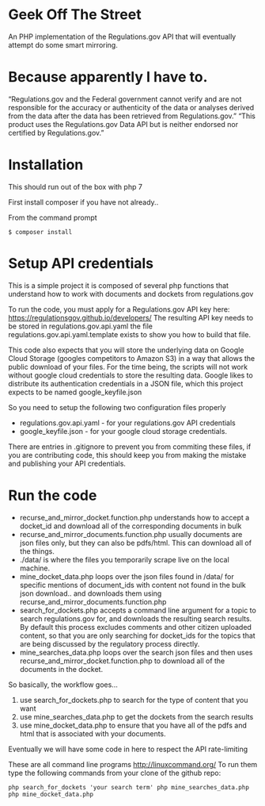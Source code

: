 # Geek Off The Street
An PHP implementation of the Regulations.gov API that will eventually attempt do some smart mirroring.


Because apparently I have to.
===============================

“Regulations.gov and the Federal government cannot verify and are not responsible for the accuracy or authenticity of the data or analyses derived from the data after the data has been retrieved from Regulations.gov.” 
“This product uses the Regulations.gov Data API but is neither endorsed nor certified by Regulations.gov.”


Installation
================

This should run out of the box with php 7

First install composer if you have not already..

From the command prompt

`
$ composer install
`

Setup API credentials
=============
This is a simple project it is composed of several php functions that understand how to work with documents and dockets from regulations.gov

To run the code, you must apply for a Regulations.gov API key here: https://regulationsgov.github.io/developers/
The resulting API key needs to be stored in regulations.gov.api.yaml the file regulations.gov.api.yaml.template exists to show you how to build that file. 

This code also expects that you will store the underlying data on Google Cloud Storage (googles competitors to Amazon S3) in a way that allows the public download 
of your files. For the time being, the scripts will not work without google cloud credentials to store the resulting data. 
Google likes to distribute its authentication credentials in a JSON file, which this project expects to be named google_keyfile.json

So you need to setup the following two configuration files properly

* regulations.gov.api.yaml - for your regulations.gov API credentials
* google_keyfile.json - for your google cloud storage credentials. 

There are entries in .gitignore to prevent you from commiting these files, if you are contributing code, this should keep you from 
making the mistake and publishing your API credentials. 


Run the code
================


* recurse_and_mirror_docket.function.php understands how to accept a docket_id and download all of the corresponding documents in bulk
* recurse_and_mirror_documents.function.php usually documents are json files only, but they can also be pdfs/html. This can download all of the things.
* ./data/ is where the files you temporarily scrape live on the local machine. 
*  mine_docket_data.php loops over the json files found in /data/ for specific mentions of document_ids with content not found in the bulk json download.. and downloads them using recurse_and_mirror_documents.function.php
* search_for_dockets.php accepts a command line argument for a topic to search regulations.gov for, and downloads the resulting search results. By default this process excludes comments and other citizen uploaded content, so that you are only searching for docket_ids for the topics that are being discussed by the regulatory process directly. 
* mine_searches_data.php loops over the search json files and then uses recurse_and_mirror_docket.function.php to download all of the documents in the docket. 

So basically, the workflow goes... 
1. use search_for_dockets.php to search for the type of content that you want
2. use mine_searches_data.php to get the dockets from the search results
3. use mine_docket_data.php to ensure that you have all of the pdfs and html that is associated with your documents.

Eventually we will have some code in here to respect the API rate-limiting

These are all command line programs http://linuxcommand.org/
To run them type the following commands from your clone of the github repo:

`
php search_for_dockets 'your search term'
php mine_searches_data.php
php mine_docket_data.php
`



